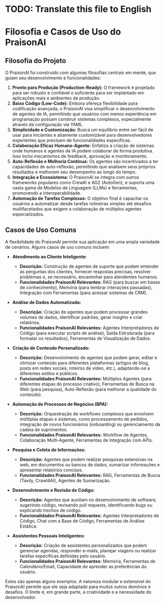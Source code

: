 # TODO: Translate this file to English

# Filosofia e Casos de Uso do PraisonAI

## Filosofia do Projeto

O PraisonAI foi construído com algumas filosofias centrais em mente, que guiam seu desenvolvimento e funcionalidades:

1.  **Pronto para Produção (Production-Ready):** O framework é projetado para ser robusto e confiável o suficiente para ser implantado em aplicações reais e ambientes de produção.
2.  **Baixo Código (Low-Code):** Embora ofereça flexibilidade para codificação avançada, o PraisonAI visa simplificar o desenvolvimento de agentes de IA, permitindo que usuários com menos experiência em programação possam construir sistemas complexos, especialmente através da configuração via YAML.
3.  **Simplicidade e Customização:** Busca um equilíbrio entre ser fácil de usar para iniciantes e altamente customizável para desenvolvedores experientes que precisam de funcionalidades específicas.
4.  **Colaboração Eficaz Humano-Agente:** Enfatiza a criação de sistemas onde humanos e agentes de IA podem colaborar de forma produtiva. Isso inclui mecanismos de feedback, aprovação e monitoramento.
5.  **Auto-Reflexão e Melhoria Contínua:** Os agentes são incentivados a ter capacidades de auto-reflexão, permitindo que analisem seus próprios resultados e melhorem seu desempenho ao longo do tempo.
6.  **Integração e Ecossistema:** O PraisonAI se integra com outros frameworks populares como CrewAI e AG2 (AutoGen), e suporta uma vasta gama de Modelos de Linguagem (LLMs) e ferramentas, promovendo a interoperabilidade.
7.  **Automação de Tarefas Complexas:** O objetivo final é capacitar os usuários a automatizar desde tarefas rotineiras simples até desafios multifacetados que exigem a colaboração de múltiplos agentes especializados.

## Casos de Uso Comuns

A flexibilidade do PraisonAI permite sua aplicação em uma ampla variedade de cenários. Alguns casos de uso comuns incluem:

*   **Atendimento ao Cliente Inteligente:**
    *   **Descrição:** Construção de agentes de suporte que podem entender as perguntas dos clientes, fornecer respostas precisas, resolver problemas e, se necessário, encaminhar para atendentes humanos.
    *   **Funcionalidades PraisonAI Relevantes:** RAG (para buscar em bases de conhecimento), Memória (para lembrar interações passadas), Integração com Ferramentas (para acessar sistemas de CRM).

*   **Análise de Dados Automatizada:**
    *   **Descrição:** Criação de agentes que podem processar grandes volumes de dados, identificar padrões, gerar insights e criar relatórios.
    *   **Funcionalidades PraisonAI Relevantes:** Agentes Interpretadores de Código (para executar scripts de análise), Saída Estruturada (para formatar os resultados), Ferramentas de Visualização de Dados.

*   **Criação de Conteúdo Personalizado:**
    *   **Descrição:** Desenvolvimento de agentes que podem gerar, editar e otimizar conteúdo para diferentes plataformas (artigos de blog, posts em redes sociais, roteiros de vídeo, etc.), adaptando-se a diferentes estilos e públicos.
    *   **Funcionalidades PraisonAI Relevantes:** Múltiplos Agentes (para diferentes etapas do processo criativo), Ferramentas de Busca na Web (para pesquisa), Auto-Reflexão (para melhorar a qualidade do conteúdo).

*   **Automação de Processos de Negócios (BPA):**
    *   **Descrição:** Orquestração de workflows complexos que envolvem múltiplas etapas e sistemas, como processamento de pedidos, integração de novos funcionários (onboarding) ou gerenciamento da cadeia de suprimentos.
    *   **Funcionalidades PraisonAI Relevantes:** Workflow de Agentes, Colaboração Multi-Agente, Ferramentas de Integração com APIs.

*   **Pesquisa e Coleta de Informações:**
    *   **Descrição:** Agentes que podem realizar pesquisas extensivas na web, em documentos ou bancos de dados, sumarizar informações e apresentar relatórios concisos.
    *   **Funcionalidades PraisonAI Relevantes:** RAG, Ferramentas de Busca (Tavily, Crawl4AI), Agentes de Sumarização.

*   **Desenvolvimento e Revisão de Código:**
    *   **Descrição:** Agentes que auxiliam no desenvolvimento de software, sugerindo código, revisando pull requests, identificando bugs ou explicando trechos de código.
    *   **Funcionalidades PraisonAI Relevantes:** Agentes Interpretadores de Código, Chat com a Base de Código, Ferramentas de Análise Estática.

*   **Assistentes Pessoais Inteligentes:**
    *   **Descrição:** Criação de assistentes personalizados que podem gerenciar agendas, responder e-mails, planejar viagens ou realizar tarefas específicas definidas pelo usuário.
    *   **Funcionalidades PraisonAI Relevantes:** Memória, Ferramentas de Calendário/Email, Capacidade de aprender as preferências do usuário.

Estes são apenas alguns exemplos. A natureza modular e extensível do PraisonAI permite que ele seja adaptado para muitos outros domínios e desafios. O limite é, em grande parte, a criatividade e a necessidade do desenvolvedor.
